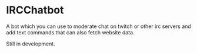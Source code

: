 # IRCChatbot

A bot which you can use to moderate chat on twitch or other irc servers and add text commands that can also fetch website data.

Still in development.
